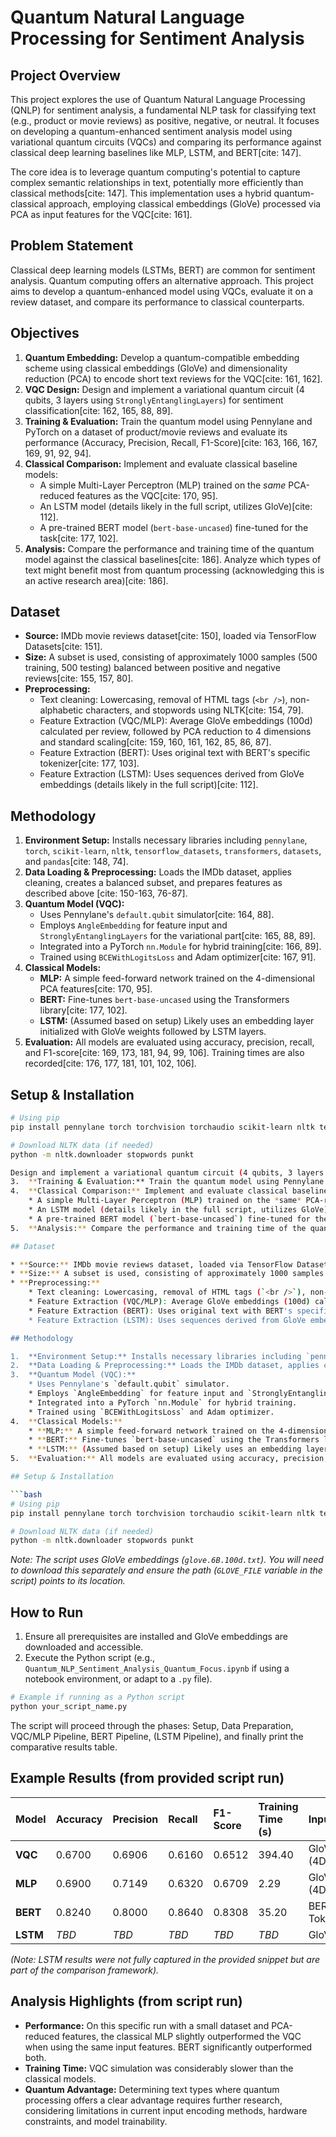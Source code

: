 # Quantum Natural Language Processing for Sentiment Analysis

## Project Overview

This project explores the use of Quantum Natural Language Processing (QNLP) for sentiment analysis, a fundamental NLP task for classifying text (e.g., product or movie reviews) as positive, negative, or neutral. It focuses on developing a quantum-enhanced sentiment analysis model using variational quantum circuits (VQCs) and comparing its performance against classical deep learning baselines like MLP, LSTM, and BERT[cite: 147].

The core idea is to leverage quantum computing's potential to capture complex semantic relationships in text, potentially more efficiently than classical methods[cite: 147]. This implementation uses a hybrid quantum-classical approach, employing classical embeddings (GloVe) processed via PCA as input features for the VQC[cite: 161].

## Problem Statement

Classical deep learning models (LSTMs, BERT) are common for sentiment analysis. Quantum computing offers an alternative approach. This project aims to develop a quantum-enhanced model using VQCs, evaluate it on a review dataset, and compare its performance to classical counterparts.

## Objectives

1.  **Quantum Embedding:** Develop a quantum-compatible embedding scheme using classical embeddings (GloVe) and dimensionality reduction (PCA) to encode short text reviews for the VQC[cite: 161, 162].
2.  **VQC Design:** Design and implement a variational quantum circuit (4 qubits, 3 layers using `StronglyEntanglingLayers`) for sentiment classification[cite: 162, 165, 88, 89].
3.  **Training & Evaluation:** Train the quantum model using Pennylane and PyTorch on a dataset of product/movie reviews and evaluate its performance (Accuracy, Precision, Recall, F1-Score)[cite: 163, 166, 167, 169, 91, 92, 94].
4.  **Classical Comparison:** Implement and evaluate classical baseline models:
    * A simple Multi-Layer Perceptron (MLP) trained on the *same* PCA-reduced features as the VQC[cite: 170, 95].
    * An LSTM model (details likely in the full script, utilizes GloVe)[cite: 112].
    * A pre-trained BERT model (`bert-base-uncased`) fine-tuned for the task[cite: 177, 102].
5.  **Analysis:** Compare the performance and training time of the quantum model against the classical baselines[cite: 186]. Analyze which types of text might benefit most from quantum processing (acknowledging this is an active research area)[cite: 186].

## Dataset

* **Source:** IMDb movie reviews dataset[cite: 150], loaded via TensorFlow Datasets[cite: 151].
* **Size:** A subset is used, consisting of approximately 1000 samples (500 training, 500 testing) balanced between positive and negative reviews[cite: 155, 157, 80].
* **Preprocessing:**
    * Text cleaning: Lowercasing, removal of HTML tags (`<br />`), non-alphabetic characters, and stopwords using NLTK[cite: 154, 79].
    * Feature Extraction (VQC/MLP): Average GloVe embeddings (100d) calculated per review, followed by PCA reduction to 4 dimensions and standard scaling[cite: 159, 160, 161, 162, 85, 86, 87].
    * Feature Extraction (BERT): Uses original text with BERT's specific tokenizer[cite: 177, 103].
    * Feature Extraction (LSTM): Uses sequences derived from GloVe embeddings (details likely in the full script)[cite: 112].

## Methodology

1.  **Environment Setup:** Installs necessary libraries including `pennylane`, `torch`, `scikit-learn`, `nltk`, `tensorflow_datasets`, `transformers`, `datasets`, and `pandas`[cite: 148, 74].
2.  **Data Loading & Preprocessing:** Loads the IMDb dataset, applies cleaning, creates a balanced subset, and prepares features as described above [cite: 150-163, 76-87].
3.  **Quantum Model (VQC):**
    * Uses Pennylane's `default.qubit` simulator[cite: 164, 88].
    * Employs `AngleEmbedding` for feature input and `StronglyEntanglingLayers` for the variational part[cite: 165, 88, 89].
    * Integrated into a PyTorch `nn.Module` for hybrid training[cite: 166, 89].
    * Trained using `BCEWithLogitsLoss` and Adam optimizer[cite: 167, 91].
4.  **Classical Models:**
    * **MLP:** A simple feed-forward network trained on the 4-dimensional PCA features[cite: 170, 95].
    * **BERT:** Fine-tunes `bert-base-uncased` using the Transformers library[cite: 177, 102].
    * **LSTM:** (Assumed based on setup) Likely uses an embedding layer initialized with GloVe weights followed by LSTM layers.
5.  **Evaluation:** All models are evaluated using accuracy, precision, recall, and F1-score[cite: 169, 173, 181, 94, 99, 106]. Training times are also recorded[cite: 176, 177, 181, 101, 102, 106].

## Setup & Installation

```bash
# Using pip
pip install pennylane torch torchvision torchaudio scikit-learn nltk tensorflow_datasets "transformers[torch]" datasets pandas

# Download NLTK data (if needed)
python -m nltk.downloader stopwords punkt

Design and implement a variational quantum circuit (4 qubits, 3 layers using `StronglyEntanglingLayers`) for sentiment classification.
3.  **Training & Evaluation:** Train the quantum model using Pennylane and PyTorch on a dataset of product/movie reviews and evaluate its performance (Accuracy, Precision, Recall, F1-Score).
4.  **Classical Comparison:** Implement and evaluate classical baseline models:
    * A simple Multi-Layer Perceptron (MLP) trained on the *same* PCA-reduced features as the VQC.
    * An LSTM model (details likely in the full script, utilizes GloVe).
    * A pre-trained BERT model (`bert-base-uncased`) fine-tuned for the task.
5.  **Analysis:** Compare the performance and training time of the quantum model against the classical baselines. Analyze which types of text might benefit most from quantum processing (acknowledging this is an active research area).

## Dataset

* **Source:** IMDb movie reviews dataset, loaded via TensorFlow Datasets.
* **Size:** A subset is used, consisting of approximately 1000 samples (500 training, 500 testing) balanced between positive and negative reviews.
* **Preprocessing:**
    * Text cleaning: Lowercasing, removal of HTML tags (`<br />`), non-alphabetic characters, and stopwords using NLTK.
    * Feature Extraction (VQC/MLP): Average GloVe embeddings (100d) calculated per review, followed by PCA reduction to 4 dimensions and standard scaling.
    * Feature Extraction (BERT): Uses original text with BERT's specific tokenizer.
    * Feature Extraction (LSTM): Uses sequences derived from GloVe embeddings (details likely in the full script).

## Methodology

1.  **Environment Setup:** Installs necessary libraries including `pennylane`, `torch`, `scikit-learn`, `nltk`, `tensorflow_datasets`, `transformers`, `datasets`, and `pandas`.
2.  **Data Loading & Preprocessing:** Loads the IMDb dataset, applies cleaning, creates a balanced subset, and prepares features as described above [cite: 150-163, 76-87].
3.  **Quantum Model (VQC):**
    * Uses Pennylane's `default.qubit` simulator.
    * Employs `AngleEmbedding` for feature input and `StronglyEntanglingLayers` for the variational part.
    * Integrated into a PyTorch `nn.Module` for hybrid training.
    * Trained using `BCEWithLogitsLoss` and Adam optimizer.
4.  **Classical Models:**
    * **MLP:** A simple feed-forward network trained on the 4-dimensional PCA features.
    * **BERT:** Fine-tunes `bert-base-uncased` using the Transformers library.
    * **LSTM:** (Assumed based on setup) Likely uses an embedding layer initialized with GloVe weights followed by LSTM layers.
5.  **Evaluation:** All models are evaluated using accuracy, precision, recall, and F1-score. Training times are also recorded.

## Setup & Installation

```bash
# Using pip
pip install pennylane torch torchvision torchaudio scikit-learn nltk tensorflow_datasets "transformers[torch]" datasets pandas

# Download NLTK data (if needed)
python -m nltk.downloader stopwords punkt
```

*Note: The script uses GloVe embeddings (`glove.6B.100d.txt`). You will need to download this separately and ensure the path (`GLOVE_FILE` variable in the script) points to its location.*

## How to Run

1.  Ensure all prerequisites are installed and GloVe embeddings are downloaded and accessible.
2.  Execute the Python script (e.g., `Quantum_NLP_Sentiment_Analysis_Quantum_Focus.ipynb` if using a notebook environment, or adapt to a `.py` file).

```bash
# Example if running as a Python script
python your_script_name.py
```

The script will proceed through the phases: Setup, Data Preparation, VQC/MLP Pipeline, BERT Pipeline, (LSTM Pipeline), and finally print the comparative results table.

## Example Results (from provided script run)

| Model  | Accuracy | Precision | Recall | F1-Score | Training Time (s) | Input Features          |
| :----- | :------- | :-------- | :----- | :------- | :---------------- | :---------------------- |
| **VQC** | 0.6700   | 0.6906    | 0.6160 | 0.6512   | 394.40            | GloVe Avg -> PCA (4D) |
| **MLP** | 0.6900   | 0.7149    | 0.6320 | 0.6709   | 2.29              | GloVe Avg -> PCA (4D) |
| **BERT** | 0.8240   | 0.8000    | 0.8640 | 0.8308   | 35.20             | BERT Tokenizer/Embeds |
| **LSTM** | *TBD* | *TBD* | *TBD* | *TBD* | *TBD* | GloVe Sequences         |

*(Note: LSTM results were not fully captured in the provided snippet but are part of the comparison framework).*

## Analysis Highlights (from script run)

* **Performance:** On this specific run with a small dataset and PCA-reduced features, the classical MLP slightly outperformed the VQC when using the same input features. BERT significantly outperformed both.
* **Training Time:** VQC simulation was considerably slower than the classical models.
* **Quantum Advantage:** Determining text types where quantum processing offers a clear advantage requires further research, considering limitations in current input encoding methods, hardware constraints, and model trainability.


```
